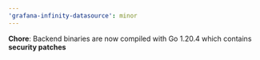 ```yaml
---
'grafana-infinity-datasource': minor
---
```


**Chore**: Backend binaries are now compiled with Go 1.20.4 which contains **security patches**
